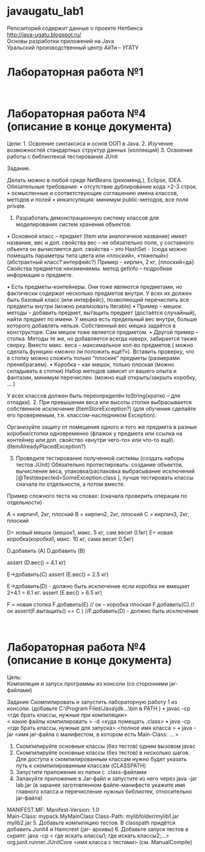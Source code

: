 # javaugatu_lab1
Репозиторий содержит данные о проекте Нетбинса <br>
http://java-ugatu.blogspot.ru/
<br>Основы разработки приложений на Java
<br>Уральский производственный центр АйТи – УГАТУ
<br><h1>Лабораторная работа №1</h1>
<br><h1>Лабораторная работа №4 (описание в конце документа)</h1>

Цели: 	1. Освоение синтаксиса и основ ООП в Java. 
	2. Изучение возможностей стандартных структур данных (коллекций)
	3. Освоение работы с библиотекой тестирования JUnit

Задание.

Делать можно в любой среде NetBeans (рекоменд.), Eclipse, IDEA.
Обязательные требования:
•	отсутствие дублирование кода >2-3 строк.
•	осмысленные и соответствующие соглашению имена классов, методов и полей
•	инкапсуляция: минимум public-методов, все поля private.

1. 	Разработать демонстрационную систему классов для моделирования систем хранения объектов.

•	Основной класс – предмет (Item или аналогичное название)
имеет название, вес и доп. свойства 
вес – не обязательно поле, у составного объекта он вычисляется
доп. свойства – это HashSet<String> - (сюда можно помещать параметры типа цвета или  «плоский», «тяжелый»)
(абстрактный класс? интерфейс?)
Пример - кирпич, 2 кг,  {плоский=да}
Свойства предметов неизменяемы.
метод getInfo – подробная информация о предмете.

•	Есть предметы-контейнеры. Они тоже являются предметами, но фактически содержат несколько предметов внутри. У всех их должен быть базовый класс (или интерфейс), позволяющий перечислить все предметы внутри (можно реализовать Iterable<Item>)
•	Пример – мешок. методы – добавить предмет, вытащить предмет (достаётся случайный), найти предмет по имени. У мешка есть предельный вес внутри, больше которого добавлять нельзя. Собственный вес мешка задаётся в конструкторе.
Cам мешок тоже является предметом.
•	Другой пример – стопка. Методы те же, но добавляется всегда наверх, забирается также сверху. Вместо макс. веса – максимальное кол-во предметов.( можно сделать функцию «можно ли положить ещё?»). 
Вставить проверку, что в стопку можно сложить только “плоские” предметы (размерами пренебрагаем).
•	Коробка –  как мешок, только плоская (можно складывать в стопки)
Набор методов зависит от вашего опыта и фантазии, минимум перечислен.
(можно ещё открыть/закрыть коробку, ….)

У всех классов должен быть переопределён toString(кратко – для отладки). 
2.	При превышении веса или высоты стопки выбрасывается собственное исключение (ItemStoreException?) (для обучения сделайте его проверяемым, т.е. классом-наследником Exception).
	
Организуйте защиту от помещения одного и того же предмета в разные коробки/стопки одновременно (флажок у предмета или ссылка на контейнер или доп. свойство «внутри чего-то» или что-то ещё). (ItemAlreadyPlacedException?)

3.	Проведите тестирование полученной системы (создать наборы тестов JUnit) 
Обязательно протестировать: создание объектов,  вычисление веса, упаковка/распаковка выбрасывание исключений [@Test(expected=SomeException.class ], лучше тестировать классы сначала по отдельности, а потом вместе.

Пример сложного теста на словах:
(сначала проверить операции по отдельности)

A = кирпич1, 2кг, плоский
B = кирпич2, 2кг, плоский
C = кирпич3, 2кг, плоский

D= новый мешок (мешок1, макс. 5 кг, сам весит 0.1кг)
E= новая коробка(коробка1, макс. 10 кг,  сама весит 0.5кг)

D.добавить (A)
D.добавить (B)

assert (D.вес() = 4.1 кг)

E->добавить(C)
assert (E.вес() = 2.5 кг)

E->добавить(D)  - должно быть исключение если коробка не вмещает 2+4.1 = 6.1 кг.
assert (E.вес() = 6.5 кг)

F = новая стопка 
F.добавить(E)  // ок – коробка плоская
F.добавить(С)  // ок 
assert(F.вытащить()  == С )
//F.добавить(D)    - должно быть исключение


<br><h1>Лабораторная работа №4 (описание в конце документа)</h1>
Цель: 	
	Компиляция и запуск программы из консоли (со сторонними jar-файлами)
 
Задание 
Скомпилировать и запустить лабораторную работу 1 из консоли.
(добавьте C:\Program Files\Java\jdk…\bin в  PATH )
•	javac  -cp <где брать классы, нужные при компиляции>  
                 < какие файлы компилировать > -d <куда помещать .class>
•	java  -cp <где брать классы, нужные для запуска>  <полное имя класса >
•	java -jar  <имя jar-файла с манифестом, в котором есть Main-Class:   … >


1.	Скомпилируйте основные классы (без тестов) одним вызовом javac 
2.	Скомпилируйте основные классы (без тестов) в несколько шагов. Для доступа к скомпилированным классам нужно будет указать путь к скомпилированным классам (CLASSPATH) 
3.	Запустите приложение из папки с .class-файлами
4.	Запакуйте приложение в Jar-файл и запустите из него через java -jar lab.jar (в заранее заготовленном файле-манифесте укажите имя главного класса и перечисление нужных библиотек, относительно jar-файла)

MANIFEST.MF:
Manifest-Version: 1.0  
Main-Class:   mypack.MyMainClass
Class-Path: mylibfolder/mylib1.jar  mylib2.jar
5.	Добавьте компиляцию тестов. В classpath придётся добавить Junit4 и Hamcrest (jar- архивы)
6.	Добавьте запуск  тестов в скрипт:
java -cp < где искать классы1; где искать классы2;…>    org.junit.runner.JUnitCore <имя класса с тестами>
 (см. ManualCompile)



